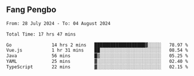 ## Fang Pengbo

<!--START_SECTION:waka-->

```txt
From: 28 July 2024 - To: 04 August 2024

Total Time: 17 hrs 47 mins

Go               14 hrs 2 mins   ███████████████████▓░░░░░   78.97 %
Vue.js           1 hr 31 mins    ██░░░░░░░░░░░░░░░░░░░░░░░   08.54 %
Java             56 mins         █▒░░░░░░░░░░░░░░░░░░░░░░░   05.25 %
YAML             25 mins         ▓░░░░░░░░░░░░░░░░░░░░░░░░   02.40 %
TypeScript       22 mins         ▓░░░░░░░░░░░░░░░░░░░░░░░░   02.15 %
```

<!--END_SECTION:waka-->